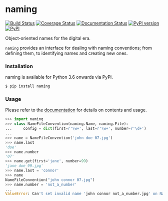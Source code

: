 # naming
[![Build Status](https://travis-ci.org/chrizzFTD/naming.svg?branch=master)](https://travis-ci.org/chrizzFTD/naming)
[![Coverage Status](https://coveralls.io/repos/github/chrizzFTD/naming/badge.svg?branch=master)](https://coveralls.io/github/chrizzFTD/naming?branch=master)
[![Documentation Status](https://readthedocs.org/projects/naming/badge/?version=latest)](https://naming.readthedocs.io/en/latest/?badge=latest)
[![PyPI version](https://badge.fury.io/py/naming.svg)](https://badge.fury.io/py/naming)
[![PyPI](https://img.shields.io/pypi/pyversions/naming.svg)](https://pypi.python.org/pypi/naming)

Object-oriented names for the digital era.

`naming` provides an interface for dealing with naming conventions; from
defining them, to identifying names and creating new ones.
    
### Installation

naming is available for Python 3.6 onwards via PyPI.

```bash
$ pip install naming
```

### Usage

Please refer to the [documentation](http://naming.readthedocs.io/en/latest/) for details on contents and usage.

```python
>>> import naming
>>> class NameFileConvention(naming.Name, naming.File):
...     config = dict(first=r'\w+', last=r'\w+', number=r'\d+')
...
>>> name = NameFileConvention('john doe 07.jpg')
>>> name.last
'doe'
>>> name.number
'07'
>>> name.get(first='jane', number=99)
'jane doe 99.jpg'
>>> name.last = 'connor'
>>> name
NameFileConvention("john connor 07.jpg")
>>> name.number = 'not_a_number'
...
ValueError: Can't set invalid name 'john connor not_a_number.jpg' on NameFileConvention instance. Valid convention is: '{first} {last} {number}.{suffix}' with pattern: ^(?P<first>\w+)\ (?P<last>\w+)\ (?P<number>\d+)(\.(?P<suffix>\w+))$'
```

